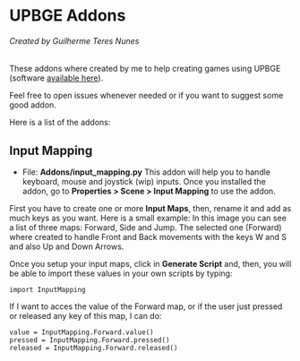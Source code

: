 # UPBGE Addons
###### Created by Guilherme Teres Nunes

These addons where created by me to help creating games using UPBGE (software [available here](download.upbge.org)). 

Feel free to open issues whenever needed or if you want to suggest some good addon.

Here is a list of the addons:

## Input Mapping
- File: **Addons/input_mapping.py**
This addon will help you to handle keyboard, mouse and joystick (wip) inputs. Once you installed the addon, go to **Properties > Scene > Input Mapping** to use the addon.

First you have to create one or more **Input Maps**, then, rename it and add as much keys as you want. Here is a small example:
[](Images/input_mapping_1.png)
In this image you can see a list of three maps: Forward, Side and Jump. The selected one (Forward) where created to handle Front and Back movements with the keys W and S and also Up and Down Arrows.

Once you setup your input maps, click in **Generate Script** and, then, you will be able to import these values in your own scripts by typing:
```
import InputMapping
```
If I want to acces the value of the Forward map, or if the user just pressed or released any key of this map, I can do:
```
value = InputMapping.Forward.value()
pressed = InputMapping.Forward.pressed()
released = InputMapping.Forward.released()
```

